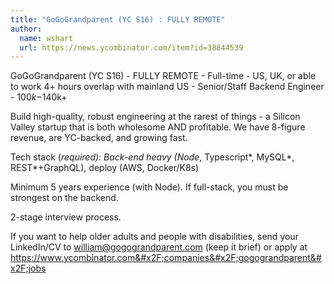 ```yaml
---
title: "GoGoGrandparent (YC S16) : FULLY REMOTE"
author:
  name: wshart
  url: https://news.ycombinator.com/item?id=38844539
---
```

GoGoGrandparent (YC S16) - FULLY REMOTE -  Full-time - US, UK, or able to work 4+ hours overlap with mainland US - Senior&#x2F;Staff Backend Engineer - $100k-$140k+

Build high-quality, robust engineering at the rarest of things - a Silicon Valley startup that is both wholesome AND profitable. We have 8-figure revenue, are YC-backed, and growing fast.

Tech stack (*required): Back-end heavy (Node*, Typescript*, MySQL*, REST*+GraphQL), deploy (AWS, Docker&#x2F;K8s)

Minimum 5 years experience (with Node). If full-stack, you must be strongest on the backend.

2-stage interview process.

If you want to help older adults and people with disabilities, send your LinkedIn&#x2F;CV to william@gogograndparent.com (keep it brief) or apply at <a href="https:&#x2F;&#x2F;www.ycombinator.com&#x2F;companies&#x2F;gogograndparent&#x2F;jobs">https:&#x2F;&#x2F;www.ycombinator.com&#x2F;companies&#x2F;gogograndparent&#x2F;jobs</a>
